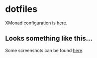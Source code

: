 # dotfiles

XMonad configuration is [here](https://github.com/azahi/xmonad-config).

## Looks something like this...

Some screenshots can be found [here](https://v.teknik.io/v/kqFNt).
